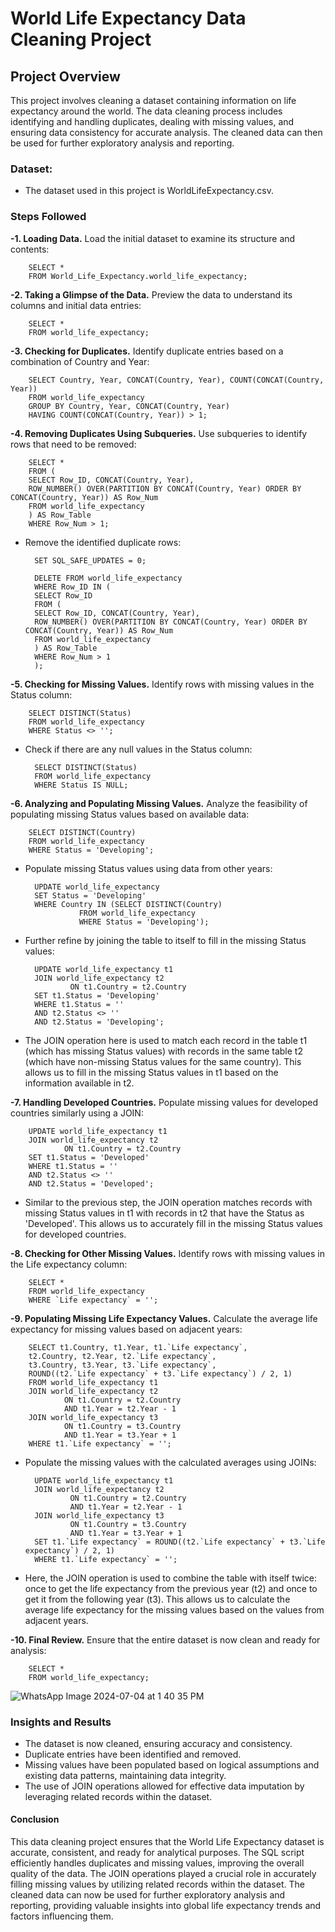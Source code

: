 # World Life Expectancy Data Cleaning Project


## Project Overview

This project involves cleaning a dataset containing information on life expectancy around the world. The data cleaning process includes identifying and handling duplicates, dealing with missing values, and ensuring data consistency for accurate analysis. The cleaned data can then be used for further exploratory analysis and reporting.

### Dataset:
* The dataset used in this project is WorldLifeExpectancy.csv.

### Steps Followed

**-1. Loading Data.** Load the initial dataset to examine its structure and contents:

        SELECT *
        FROM World_Life_Expectancy.world_life_expectancy;


**-2. Taking a Glimpse of the Data.** Preview the data to understand its columns and initial data entries:

        SELECT *
        FROM world_life_expectancy;

**-3. Checking for Duplicates.** Identify duplicate entries based on a combination of Country and Year:

        SELECT Country, Year, CONCAT(Country, Year), COUNT(CONCAT(Country, Year))
        FROM world_life_expectancy
        GROUP BY Country, Year, CONCAT(Country, Year)
        HAVING COUNT(CONCAT(Country, Year)) > 1;

**-4. Removing Duplicates Using Subqueries.** Use subqueries to identify rows that need to be removed:

        SELECT *
        FROM (
        SELECT Row_ID, CONCAT(Country, Year),
        ROW_NUMBER() OVER(PARTITION BY CONCAT(Country, Year) ORDER BY CONCAT(Country, Year)) AS Row_Num
        FROM world_life_expectancy
        ) AS Row_Table
        WHERE Row_Num > 1;

* Remove the identified duplicate rows:

        SET SQL_SAFE_UPDATES = 0;

        DELETE FROM world_life_expectancy
        WHERE Row_ID IN (
        SELECT Row_ID
        FROM (
        SELECT Row_ID, CONCAT(Country, Year),
        ROW_NUMBER() OVER(PARTITION BY CONCAT(Country, Year) ORDER BY CONCAT(Country, Year)) AS Row_Num
        FROM world_life_expectancy
        ) AS Row_Table
        WHERE Row_Num > 1
        );


**-5. Checking for Missing Values.** Identify rows with missing values in the Status column:

        SELECT DISTINCT(Status)
        FROM world_life_expectancy
        WHERE Status <> '';

* Check if there are any null values in the Status column:

        SELECT DISTINCT(Status)
        FROM world_life_expectancy
        WHERE Status IS NULL;



**-6. Analyzing and Populating Missing Values.** Analyze the feasibility of populating missing Status values based on available data:

        SELECT DISTINCT(Country)
        FROM world_life_expectancy
        WHERE Status = 'Developing';

* Populate missing Status values using data from other years:

        UPDATE world_life_expectancy
        SET Status = 'Developing'
        WHERE Country IN (SELECT DISTINCT(Country)
                  FROM world_life_expectancy
                  WHERE Status = 'Developing');

* Further refine by joining the table to itself to fill in the missing Status values:

        UPDATE world_life_expectancy t1
        JOIN world_life_expectancy t2
                ON t1.Country = t2.Country
        SET t1.Status = 'Developing'
        WHERE t1.Status = ''
        AND t2.Status <> ''
        AND t2.Status = 'Developing';

* The JOIN operation here is used to match each record in the table t1 (which has missing Status values) with records in the same table t2 (which have non-missing Status values for the same country). This allows us to fill in the missing Status values in t1 based on the information available in t2.

**-7. Handling Developed Countries.** Populate missing values for developed countries similarly using a JOIN:

        UPDATE world_life_expectancy t1
        JOIN world_life_expectancy t2
                ON t1.Country = t2.Country
        SET t1.Status = 'Developed'
        WHERE t1.Status = ''
        AND t2.Status <> ''
        AND t2.Status = 'Developed';

* Similar to the previous step, the JOIN operation matches records with missing Status values in t1 with records in t2 that have the Status as 'Developed'. This allows us to accurately fill in the missing Status values for developed countries.

**-8. Checking for Other Missing Values.** Identify rows with missing values in the Life expectancy column:

        SELECT *
        FROM world_life_expectancy
        WHERE `Life expectancy` = '';

**-9. Populating Missing Life Expectancy Values.** Calculate the average life expectancy for missing values based on adjacent years:

        SELECT t1.Country, t1.Year, t1.`Life expectancy`, 
        t2.Country, t2.Year, t2.`Life expectancy`,
        t3.Country, t3.Year, t3.`Life expectancy`,
        ROUND((t2.`Life expectancy` + t3.`Life expectancy`) / 2, 1)
        FROM world_life_expectancy t1
        JOIN world_life_expectancy t2
                ON t1.Country = t2.Country
                AND t1.Year = t2.Year - 1
        JOIN world_life_expectancy t3
                ON t1.Country = t3.Country
                AND t1.Year = t3.Year + 1
        WHERE t1.`Life expectancy` = '';

* Populate the missing values with the calculated averages using JOINs:

        UPDATE world_life_expectancy t1
        JOIN world_life_expectancy t2
                ON t1.Country = t2.Country
                AND t1.Year = t2.Year - 1
        JOIN world_life_expectancy t3
                ON t1.Country = t3.Country
                AND t1.Year = t3.Year + 1
        SET t1.`Life expectancy` = ROUND((t2.`Life expectancy` + t3.`Life expectancy`) / 2, 1)
        WHERE t1.`Life expectancy` = '';

* Here, the JOIN operation is used to combine the table with itself twice: once to get the life expectancy from the previous year (t2) and once to get it from the following year (t3). This allows us to calculate the average life expectancy for the missing values based on the values from adjacent years.

**-10. Final Review.** Ensure that the entire dataset is now clean and ready for analysis:

        SELECT *
        FROM world_life_expectancy;

![WhatsApp Image 2024-07-04 at 1 40 35 PM](https://github.com/alexgmz96/MyProjects/assets/149654623/a174765f-013c-4aa6-bbb8-22f892103c18)

### Insights and Results

* The dataset is now cleaned, ensuring accuracy and consistency.
* Duplicate entries have been identified and removed.
* Missing values have been populated based on logical assumptions and existing data patterns, maintaining data integrity.
* The use of JOIN operations allowed for effective data imputation by leveraging related records within the dataset.

#### Conclusion

This data cleaning project ensures that the World Life Expectancy dataset is accurate, consistent, and ready for analytical purposes. The SQL script efficiently handles duplicates and missing values, improving the overall quality of the data. The JOIN operations played a crucial role in accurately filling missing values by utilizing related records within the dataset. The cleaned data can now be used for further exploratory analysis and reporting, providing valuable insights into global life expectancy trends and factors influencing them.
